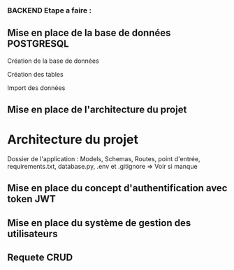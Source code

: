 ### BACKEND Etape a faire :

## Mise en place de la base de données POSTGRESQL

Création de la base de données

Création des tables

Import des données

## Mise en place de l'architecture du projet

# Architecture du projet

Dossier de l'application : Models, Schemas, Routes, point d'entrée, requirements.txt, database.py, .env et .gitignore => Voir si manque

## Mise en place du concept d'authentification avec token JWT

## Mise en place du système de gestion des utilisateurs

## Requete CRUD
